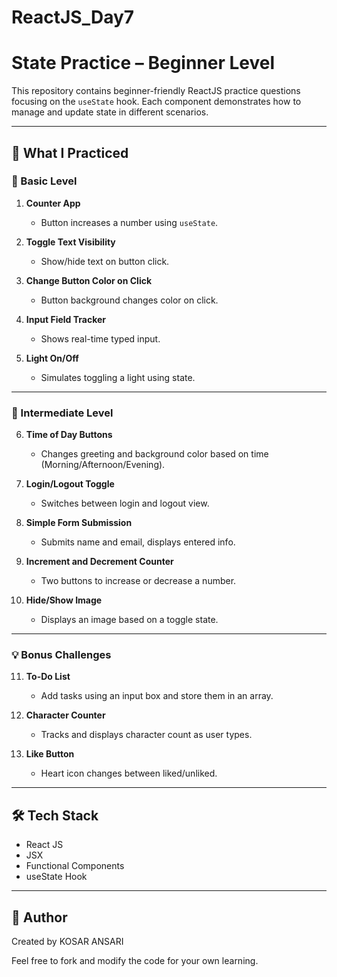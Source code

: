 # ReactJS_Day7


# State Practice – Beginner Level

This repository contains beginner-friendly ReactJS practice questions focusing on the `useState` hook. Each component demonstrates how to manage and update state in different scenarios.

---

## 🧠 What I Practiced

### 🔰 Basic Level

1. **Counter App**
   - Button increases a number using `useState`.

2. **Toggle Text Visibility**
   - Show/hide text on button click.

3. **Change Button Color on Click**
   - Button background changes color on click.

4. **Input Field Tracker**
   - Shows real-time typed input.

5. **Light On/Off**
   - Simulates toggling a light using state.

---

### 🧪 Intermediate Level

6. **Time of Day Buttons**
   - Changes greeting and background color based on time (Morning/Afternoon/Evening).

7. **Login/Logout Toggle**
   - Switches between login and logout view.

8. **Simple Form Submission**
   - Submits name and email, displays entered info.

9. **Increment and Decrement Counter**
   - Two buttons to increase or decrease a number.

10. **Hide/Show Image**
    - Displays an image based on a toggle state.

---

### 💡 Bonus Challenges

11. **To-Do List**
    - Add tasks using an input box and store them in an array.

12. **Character Counter**
    - Tracks and displays character count as user types.

13. **Like Button**
    - Heart icon changes between liked/unliked.

---

## 🛠️ Tech Stack

- React JS
- JSX
- Functional Components
- useState Hook

---

## 🔗 Author

Created by KOSAR ANSARI 

Feel free to fork and modify the code for your own learning.

